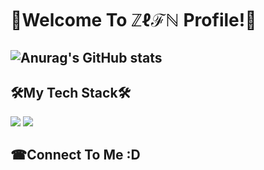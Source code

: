👾Welcome To ℤℓℱℕ Profile!👾
======
![Anurag's GitHub stats](https://github-readme-stats.vercel.app/api?username=zlfn&show_icons=true&theme=radical) 
------
🛠My Tech Stack🛠
------
<img src="https://img.shields.io/badge/C-A8B9CC?style=flat-square&logo=C&logoColor=white"/></a>
<img src="https://img.shields.io/badge/C++-00599C?style=flat-square&logo=C%2B%2B&logoColor=white"/></a>

☎Connect To Me :D 
------
